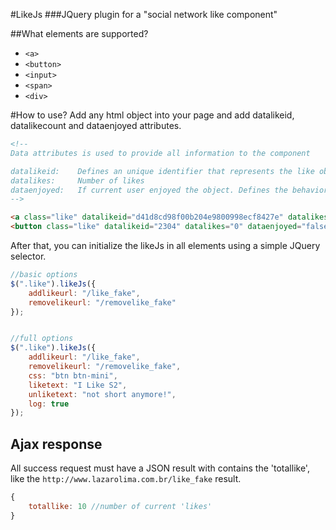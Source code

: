 #LikeJs
###JQuery plugin for a "social network like component"

##What elements are supported?
- `<a>`
- `<button>`
- `<input>`
- `<span>`
- `<div>`

#How to use?
Add any html object into your page and add datalikeid, datalikecount and dataenjoyed attributes.

```html
<!--
Data attributes is used to provide all information to the component

datalikeid:    Defines an unique identifier that represents the like object
datalikes:     Number of likes
dataenjoyed:   If current user enjoyed the object. Defines the behavior of appearance
-->

<a class="like" datalikeid="d41d8cd98f00b204e9800998ecf8427e" datalikes="7" dataenjoyed="true"></a>
<button class="like" datalikeid="2304" datalikes="0" dataenjoyed="false"></button>
```


After that, you can initialize the likeJs in all elements using a simple JQuery selector.

```javascript
//basic options
$(".like").likeJs({
	addlikeurl: "/like_fake",
	removelikeurl: "/removelike_fake"
});


//full options
$(".like").likeJs({
	addlikeurl: "/like_fake",
	removelikeurl: "/removelike_fake",
	css: "btn btn-mini",
	liketext: "I Like S2",
	unliketext: "not short anymore!",
	log: true
}); 
```

## Ajax response
All success request must have a JSON result with contains the 'totallike', like the `http://www.lazarolima.com.br/like_fake` result.
```javascript
{
	totallike: 10 //number of current 'likes'
}
```